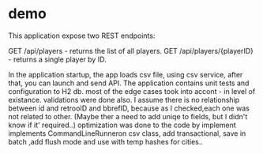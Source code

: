# demo
This application  expose two REST endpoints:

GET /api/players - returns the list of all players.
GET /api/players/{playerID} - returns a single player by ID.

In the application startup, the app loads csv file, using csv service, after that, you can launch and send API.
The application contains unit tests and configuration to H2 db. 
most of the edge cases took into accont - in level of existance.
validations were done also.
I assume there is no relationship between id and retrooID and bbrefID, because as I checked,each one was not related to other.
(Maybe ther a need to add uniqe to fields, but I didn't know if it' required..)
optimization was done to the code by implement implements CommandLineRunneron csv class, add transactional,
save in batch ,add flush mode and use with temp hashes for cities..
